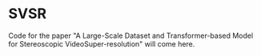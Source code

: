 # SVSR
Code for the paper "A Large-Scale Dataset and Transformer-based Model for Stereoscopic VideoSuper-resolution" will come here.
